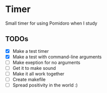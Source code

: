 # Timer
Small timer for using Pomidoro when I study

## TODOs

- [x] Make a test timer
- [x] Make a test with command-line arguments
- [ ] Make exeption for no arguments
- [ ] Get it to make sound
- [ ] Make it all work together
- [ ] Create makefile
- [ ] Spread positivity in the world :)
